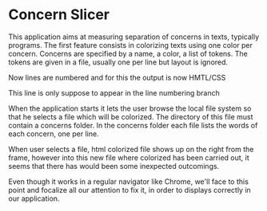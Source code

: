 # Concern Slicer

This application aims at measuring separation of concerns in texts, typically programs.
The first feature consists in colorizing texts using one color per concern.
Concerns are specified by a name, a color, a list of tokens.
The tokens are given in a file, usually one per line but layout is ignored.

Now lines are numbered and for this the output is now HMTL/CSS

This line is only suppose to appear in the line numbering branch

When the application starts it lets the user browse the local file system so that he selects a file which will be colorized.
The directory of this file must contain a concerns folder.
In the concerns folder each file lists the words of each concern, one per line.

When user selects a file, html colorized file shows up on the right from the frame, however
into this new file where colorized has been carried out, it seems that there has would been some
inexpected outcomings.

Even though it works in a regular navigator like Chrome, we'll face to this point
and focalize all our attention to fix it, in order to displays correctly in our application.